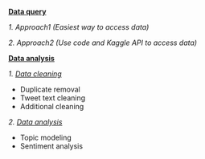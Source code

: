 **[Data query](https://github.com/Rising-Stars-by-Sunshine/STATS201-PS2-Jenny/tree/dba154608b0990b801ae4eece8d71413190ddc3b/Code/data%20query)**

*1. Approach1 (Easiest way to access data)*

*2. Approach2 (Use code and Kaggle API to access data)*


**[Data analysis](https://github.com/Rising-Stars-by-Sunshine/STATS201-PS2-Jenny/tree/dba154608b0990b801ae4eece8d71413190ddc3b/Code/data%20analysis)**

*1. [Data cleaning](https://github.com/Rising-Stars-by-Sunshine/STATS201-Final-project-Jenny/tree/19e3a247ce27cc5061538df6a009daa9fb852e65/Code/data%20analysis)*

  - Duplicate removal
  - Tweet text cleaning
  - Additional cleaning

*2. [Data analysis](https://github.com/Rising-Stars-by-Sunshine/STATS201-Final-project-Jenny/tree/19e3a247ce27cc5061538df6a009daa9fb852e65/Code/data%20analysis)*

  - Topic modeling
  - Sentiment analysis

